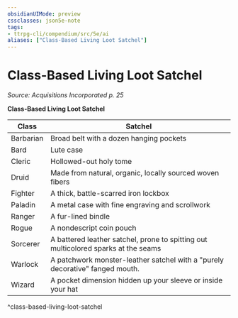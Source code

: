 ```yaml
---
obsidianUIMode: preview
cssclasses: json5e-note
tags:
- ttrpg-cli/compendium/src/5e/ai
aliases: ["Class-Based Living Loot Satchel"]
---
```

# Class-Based Living Loot Satchel
*Source: Acquisitions Incorporated p. 25* 

**Class-Based Living Loot Satchel**

| Class | Satchel |
|-------|---------|
| Barbarian | Broad belt with a dozen hanging pockets |
| Bard | Lute case |
| Cleric | Hollowed-out holy tome |
| Druid | Made from natural, organic, locally sourced woven fibers |
| Fighter | A thick, battle-scarred iron lockbox |
| Paladin | A metal case with fine engraving and scrollwork |
| Ranger | A fur-lined bindle |
| Rogue | A nondescript coin pouch |
| Sorcerer | A battered leather satchel, prone to spitting out multicolored sparks at the seams |
| Warlock | A patchwork monster-leather satchel with a "purely decorative" fanged mouth. |
| Wizard | A pocket dimension hidden up your sleeve or inside your hat |
^class-based-living-loot-satchel